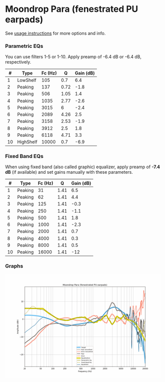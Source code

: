 # Moondrop Para (fenestrated PU earpads)
See [usage instructions](https://github.com/jaakkopasanen/AutoEq#usage) for more options and info.

### Parametric EQs
You can use filters 1-5 or 1-10. Apply preamp of -6.4 dB or -6.4 dB, respectively.

|   # | Type      |   Fc (Hz) |    Q |   Gain (dB) |
|-----|-----------|-----------|------|-------------|
|   1 | LowShelf  |       105 | 0.7  |         6.4 |
|   2 | Peaking   |       137 | 0.72 |        -1.8 |
|   3 | Peaking   |       506 | 1.05 |         1.4 |
|   4 | Peaking   |      1035 | 2.77 |        -2.6 |
|   5 | Peaking   |      3015 | 6    |        -2.4 |
|   6 | Peaking   |      2089 | 4.26 |         2.5 |
|   7 | Peaking   |      3158 | 2.53 |        -1.9 |
|   8 | Peaking   |      3912 | 2.5  |         1.8 |
|   9 | Peaking   |      6118 | 4.71 |         3.3 |
|  10 | HighShelf |     10000 | 0.7  |        -6.9 |

### Fixed Band EQs
When using fixed band (also called graphic) equalizer, apply preamp of **-7.4 dB** (if available) and set gains manually with these parameters.

|   # | Type    |   Fc (Hz) |    Q |   Gain (dB) |
|-----|---------|-----------|------|-------------|
|   1 | Peaking |        31 | 1.41 |         6.5 |
|   2 | Peaking |        62 | 1.41 |         4.4 |
|   3 | Peaking |       125 | 1.41 |        -0.3 |
|   4 | Peaking |       250 | 1.41 |        -1.1 |
|   5 | Peaking |       500 | 1.41 |         1.8 |
|   6 | Peaking |      1000 | 1.41 |        -2.3 |
|   7 | Peaking |      2000 | 1.41 |         0.7 |
|   8 | Peaking |      4000 | 1.41 |         0.3 |
|   9 | Peaking |      8000 | 1.41 |         0.5 |
|  10 | Peaking |     16000 | 1.41 |       -12   |

### Graphs
![](./Moondrop%20Para%20(fenestrated%20PU%20earpads).png)
